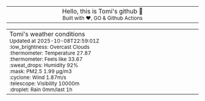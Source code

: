 
<div align="center">
<table>
<tbody>
<td align="center">
<img width="2000" height="0"><br>
Hello, this is Tomi's github 👋<br>
<sup>Built with ❤️, GO & Github Actions</sup><br>
<img width="2000" height="0">
</td>
</tbody>
</table>
</div>
<table>
<tbody>
<td align="left">
<img width="2000" height="0"><br>
Tomi's weather conditions<br>
<sup>Updated at 2025-10-08T22:59:01Z</sup><br>
<sup>:low_brightness: Overcast Clouds</sup><br>
<sup>:thermometer: Temperature 27.87 </sup><br>
<sup>:thermometer: Feels like 33.67</sup><br>
<sup>:sweat_drops: Humidity 92%</sup><br>
<sup>:mask: PM2.5 1.99 μg/m3</sup><br>
<sup>:cyclone: Wind 1.87m/s </sup><br>
<sup>:telescope: Visibility 10000m </sup><br>
<sup>:droplet: Rain 0mm/last 1h </sup><br>
<img width="2000" height="0">
</td>
<td align="left">
<img width="2000" height="0"><br>
<br>
<img width="2000" height="0">
</td>
</tbody>
</table>
</div>
    